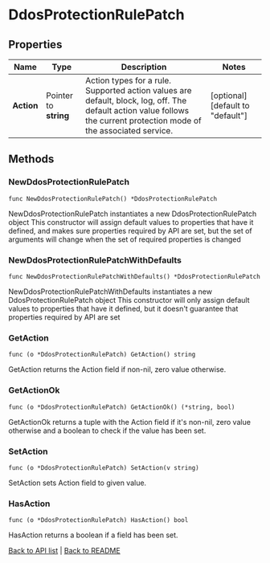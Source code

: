 # DdosProtectionRulePatch

## Properties

Name | Type | Description | Notes
------------ | ------------- | ------------- | -------------
**Action** | Pointer to **string** | Action types for a rule. Supported action values are default, block, log, off. The default action value follows the current protection mode of the associated service. | [optional] [default to "default"]

## Methods

### NewDdosProtectionRulePatch

`func NewDdosProtectionRulePatch() *DdosProtectionRulePatch`

NewDdosProtectionRulePatch instantiates a new DdosProtectionRulePatch object
This constructor will assign default values to properties that have it defined,
and makes sure properties required by API are set, but the set of arguments
will change when the set of required properties is changed

### NewDdosProtectionRulePatchWithDefaults

`func NewDdosProtectionRulePatchWithDefaults() *DdosProtectionRulePatch`

NewDdosProtectionRulePatchWithDefaults instantiates a new DdosProtectionRulePatch object
This constructor will only assign default values to properties that have it defined,
but it doesn't guarantee that properties required by API are set

### GetAction

`func (o *DdosProtectionRulePatch) GetAction() string`

GetAction returns the Action field if non-nil, zero value otherwise.

### GetActionOk

`func (o *DdosProtectionRulePatch) GetActionOk() (*string, bool)`

GetActionOk returns a tuple with the Action field if it's non-nil, zero value otherwise
and a boolean to check if the value has been set.

### SetAction

`func (o *DdosProtectionRulePatch) SetAction(v string)`

SetAction sets Action field to given value.

### HasAction

`func (o *DdosProtectionRulePatch) HasAction() bool`

HasAction returns a boolean if a field has been set.


[Back to API list](../README.md#documentation-for-api-endpoints) | [Back to README](../README.md)
